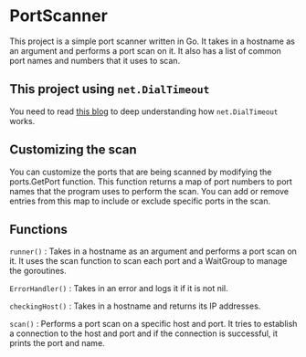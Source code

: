 # PortScanner

This project is a simple port scanner written in Go. It takes in a hostname as an argument and performs a port scan on it. It also has a list of common port names and numbers that it uses to scan.

## This project using `net.DialTimeout`

You need to read [this blog](https://www.educative.io/answers/what-is-the-netdialtimeout-function-in-golang) to deep understanding how `net.DialTimeout` works.

## Customizing the scan

You can customize the ports that are being scanned by modifying the ports.GetPort function. This function returns a map of port numbers to port names that the program uses to perform the scan. You can add or remove entries from this map to include or exclude specific ports in the scan.

## Functions

`runner()` : Takes in a hostname as an argument and performs a port scan on it. It uses the scan function to scan each port and a WaitGroup to manage the goroutines.

`ErrorHandler()` : Takes in an error and logs it if it is not nil.

`checkingHost()` : Takes in a hostname and returns its IP addresses.

`scan()` : Performs a port scan on a specific host and port. It tries to establish a connection to the host and port and if the connection is successful, it prints the port and name.
